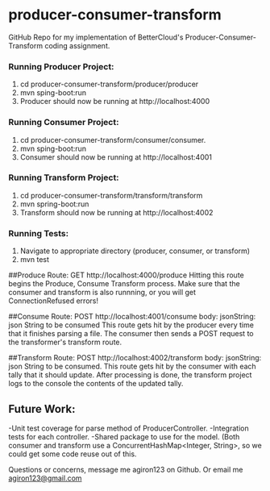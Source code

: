 # producer-consumer-transform
GitHub Repo for my implementation of BetterCloud's Producer-Consumer-Transform coding assignment.

### Running Producer Project:
1. cd producer-consumer-transform/producer/producer
2. mvn sping-boot:run
3. Producer should now be running at http://localhost:4000

### Running Consumer Project:
1. cd producer-consumer-transform/consumer/consumer.
2. mvn sping-boot:run
3. Consumer should now be running at http://localhost:4001

### Running Transform Project:
1. cd producer-consumer-transform/transform/transform
2. mvn spring-boot:run
3. Transform should now be running at http://localhost:4002

### Running Tests:
1. Navigate to appropriate directory (producer, consumer, or transform)
2. mvn test

##Produce Route:
GET http://localhost:4000/produce
Hitting this route begins the Produce, Consume Transform process. Make sure that the consumer
and transform is also runnning, or you will get ConnectionRefused errors!

##Consume Route:
POST http://localhost:4001/consume
body: jsonString: json String to be consumed
This route gets hit by the producer every time that it finishes parsing a file.
The consumer then sends a POST request to the transformer's transform route.

##Transform Route:
POST http://localhost:4002/transform
body: jsonString: json String to be consumed.
This route gets hit by the consumer with each tally that it should update.
After processing is done, the transform project logs to the console the contents of the updated tally.

## Future Work:
-Unit test coverage for parse method of ProducerController.
-Integration tests  for each controller.
-Shared package to use for the model. (Both consumer and transform use a ConcurrentHashMap<Integer, String>,
so we could get some code reuse out of this.

Questions or concerns, message me agiron123 on Github.
Or email me agiron123@gmail.com
